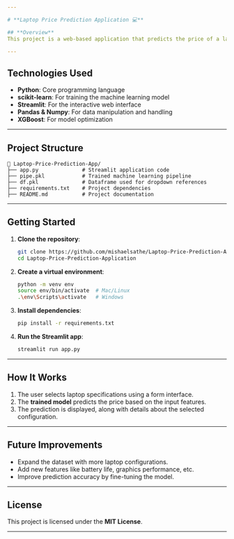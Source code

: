 ```yaml
---

# **Laptop Price Prediction Application 💻**

## **Overview**
This project is a web-based application that predicts the price of a laptop based on user-defined specifications such as brand, CPU, RAM, storage, and screen size. The application is built using **Streamlit** and powered by a pre-trained **machine learning model**.

---
```


## **Technologies Used**
- **Python**: Core programming language  
- **scikit-learn**: For training the machine learning model  
- **Streamlit**: For the interactive web interface  
- **Pandas & Numpy**: For data manipulation and handling  
- **XGBoost**: For model optimization  

---

## **Project Structure**
```
📂 Laptop-Price-Prediction-App/
├── app.py              # Streamlit application code
├── pipe.pkl            # Trained machine learning pipeline
├── df.pkl              # Dataframe used for dropdown references
├── requirements.txt    # Project dependencies
├── README.md           # Project documentation
```

---

## **Getting Started**
1. **Clone the repository**:
   ```bash
   git clone https://github.com/mishaelsathe/Laptop-Price-Prediction-Application.git
   cd Laptop-Price-Prediction-Application
   ```

2. **Create a virtual environment**:
   ```bash
   python -m venv env
   source env/bin/activate  # Mac/Linux  
   .\env\Scripts\activate   # Windows  
   ```

3. **Install dependencies**:
   ```bash
   pip install -r requirements.txt
   ```

4. **Run the Streamlit app**:
   ```bash
   streamlit run app.py
   ```

---

## **How It Works**
1. The user selects laptop specifications using a form interface.
2. The **trained model** predicts the price based on the input features.
3. The prediction is displayed, along with details about the selected configuration.

---

## **Future Improvements**
- Expand the dataset with more laptop configurations.
- Add new features like battery life, graphics performance, etc.
- Improve prediction accuracy by fine-tuning the model.

---

## **License**
This project is licensed under the **MIT License**.

---
